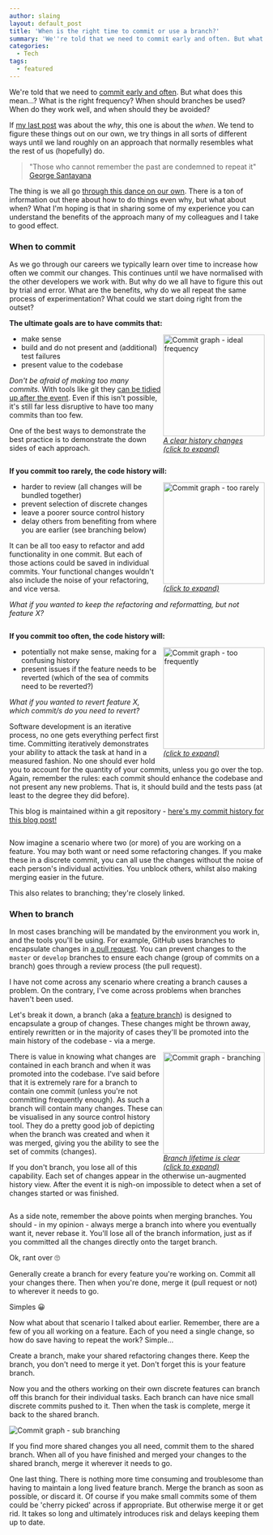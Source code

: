 ```yaml
---
author: slaing
layout: default_post
title: 'When is the right time to commit or use a branch?'
summary: 'We''re told that we need to commit early and often. But what does this mean...? What is the right frequency? When should branches be used? When do they work well, and when should they be avoided?'
categories:
  - Tech
tags:
  - featured
---
```


We're told that we need to [commit early and often](https://blog.beanstalkapp.com/post/147799908084/commit-early-commit-often). But what does this mean...? What is the right frequency? When should branches be used? When do they work well, and when should they be avoided?

If [my last post](/2019/12/11/source-control-basics) was about the _why_, this one is about the _when_. We tend to figure these things out on our own, we try things in all sorts of different ways until we land roughly on an approach that normally resembles what the rest of us (hopefully) do.

> "Those who cannot remember the past are condemned to repeat it"<br />
[George Santayana](https://en.wikipedia.org/wiki/George_Santayana)

The thing is we all go [through this dance on our own](https://cseducators.stackexchange.com/questions/3590/why-dont-more-universities-teach-revision-control). There is a ton of information out there about how to do things  even why, but what about when? What I'm hoping is that in sharing some of my experience you can understand the benefits of the approach many of my colleagues and I take to good effect.

### When to commit
As we go through our careers we typically learn over time to increase how often we commit our changes. This continues until we have normalised with the other developers we work with. But why do we all have to figure this out by trial and error. What are the benefits, why do we all repeat the same process of experimentation? What could we start doing right from the outset?

**The ultimate goals are to have commits that:**

<div style="float: right; margin-left: 5px;">
    <a target="_blank" href="{{ site.baseurl }}/slaing/assets/2019-12-19-source-control-when/commit-frequently.png">
        <img alt="Commit graph - ideal frequency" width="200" src="{{ site.baseurl }}/slaing/assets/2019-12-19-source-control-when/commit-frequently.png" /><br />
        <i>A clear history changes<br />(click to expand)</i>
    </a>
</div>

- make sense
- build and do not present and (additional) test failures
- present value to the codebase

_Don't be afraid of making too many commits._ With tools like git they [can be tidied up after the event](https://git-scm.com/book/en/v2/Git-Branching-Rebasing). Even if this isn't possible, it's still far less disruptive to have too many commits than too few.

One of the best ways to demonstrate the best practice is to demonstrate the down sides of each approach.

<div style="clear: both; display: block; height: 0px;"></div>

**If you commit too rarely, the code history will:**

<div style="float: right; margin-left: 5px;">
    <a target="_blank" href="{{ site.baseurl }}/slaing/assets/2019-12-19-source-control-when/too-few-commits.png">
        <img alt="Commit graph - too rarely" width="200" src="{{ site.baseurl }}/slaing/assets/2019-12-19-source-control-when/too-few-commits.png" /><br />
        <i>(click to expand)</i>
    </a>
</div>

- harder to review (all changes will be bundled together)
- prevent selection of discrete changes
- leave a poorer source control history
- delay others from benefiting from where you are earlier (see branching below)

It can be all too easy to refactor and add functionality in one commit. But each of those actions could be saved in individual commits. Your functional changes wouldn't also include the noise of your refactoring, and vice versa. 

_What if you wanted to keep the refactoring and reformatting, but not feature X?_

<div style="clear: both; display: block; height: 0px;"></div>

**If you commit too often, the code history will:**

<div style="float: right; margin-left: 5px;">
    <a target="_blank" href="{{ site.baseurl }}/slaing/assets/2019-12-19-source-control-when/too-many-commits.png">
        <img alt="Commit graph - too frequently" width="200" src="{{ site.baseurl }}/slaing/assets/2019-12-19-source-control-when/too-many-commits.png" /><br />
        <i>(click to expand)</i>
    </a>
</div>

- potentially not make sense, making for a confusing history
- present issues if the feature needs to be reverted (which of the sea of commits need to be reverted?)

_What if you wanted to revert feature X, which commit/s do you need to revert?_

Software development is an iterative process, no one gets everything perfect first time. Committing iteratively demonstrates your ability to attack the task at hand in a measured fashion. No one should ever hold you to account for the quantity of your commits, unless you go over the top. Again, remember the rules: each commit should enhance the codebase and not present any new problems. That is, it should build and the tests pass (at least to the degree they did before).

This blog is maintained within a git repository - <a target="_blank" href="{{ site.baseurl }}/slaing/assets/2019-12-19-source-control-when/blog-post-commit-history.png">here's my commit history for this blog post!</a>

<div style="clear: both; display: block; height: 0px;"></div>

Now imagine a scenario where two (or more) of you are working on a feature. You may both want or need some refactoring changes. If you make these in a discrete commit, you can all use the changes without the noise of each person's individual activities. You unblock others, whilst also making merging easier in the future.

This also relates to branching; they're closely linked.

### When to branch
In most cases branching will be mandated by the environment you work in, and the tools you'll be using. For example, GitHub uses branches to encapsulate changes in [a pull request](https://help.github.com/en/github/collaborating-with-issues-and-pull-requests/about-pull-requests). You can prevent changes to the `master` or `develop` branches to ensure each change (group of commits on a branch) goes through a review process (the pull request).

I have not come across any scenario where creating a branch causes a problem. On the contrary, I've come across problems when branches haven't been used.

Let's break it down, a branch (aka a [feature branch](https://www.atlassian.com/git/tutorials/comparing-workflows/feature-branch-workflow)) is designed to encapsulate a group of changes. These changes might be thrown away, entirely rewritten or in the majority of cases they'll be promoted into the main history of the codebase - via a merge.

<div style="float: right">
    <a target="_blank" href="{{ site.baseurl }}/slaing/assets/2019-12-19-source-control-when/branching.png">
        <img alt="Commit graph - branching" width="200" src="{{ site.baseurl }}/slaing/assets/2019-12-19-source-control-when/branching.png" /><br />
        <i>Branch lifetime is clear<br />(click to expand)</i>
    </a>
</div>

There is value in knowing what changes are contained in each branch and when it was promoted into the codebase. I've said before that it is extremely rare for a branch to contain one commit (unless you're not committing frequently enough). As such a branch will contain many changes. These can be visualised in any source control history tool. They do a pretty good job of depicting when the branch was created and when it was merged, giving you the ability to see the set of commits (changes). 

If you don't branch, you lose all of this capability. Each set of changes appear in the otherwise un-augmented history view. After the event it is nigh-on impossible to detect when a set of changes started or was finished.

<div style="clear: both; display: block; height: 0px;"></div>

As a side note, remember the above points when merging branches. You should - in my opinion - always merge a branch into where you eventually want it, never rebase it. You'll lose all of the branch information, just as if you committed all the changes directly onto the target branch. 

Ok, rant over 🙄

Generally create a branch for every feature you're working on. Commit all your changes there. Then when you're done, merge it (pull request or not) to wherever it needs to go.

Simples 😀

Now what about that scenario I talked about earlier. Remember, there are a few of you all working on a feature. Each of you need a single change, so how do save having to repeat the work? Simple...

Create a branch, make your shared refactoring changes there. Keep the branch, you don't need to merge it yet. Don't forget this is your feature branch.

Now you and the others working on their own discrete features can branch off this branch for their individual tasks. Each branch can have nice small discrete commits pushed to it. Then when the task is complete, merge it back to the shared branch.

<img alt="Commit graph - sub branching" src="{{ site.baseurl }}/slaing/assets/2019-12-19-source-control-when/sub-branching.png" />

If you find more shared changes you all need, commit them to the shared branch. When all of you have finished and merged your changes to the shared branch, merge it wherever it needs to go.

One last thing. There is nothing more time consuming and troublesome than having to maintain a long lived feature branch. Merge the branch as soon as possible, or discard it. Of course if you make small commits some of them could be 'cherry picked' across if appropriate. But otherwise merge it or get rid. It takes so long and ultimately introduces risk and delays keeping them up to date.
